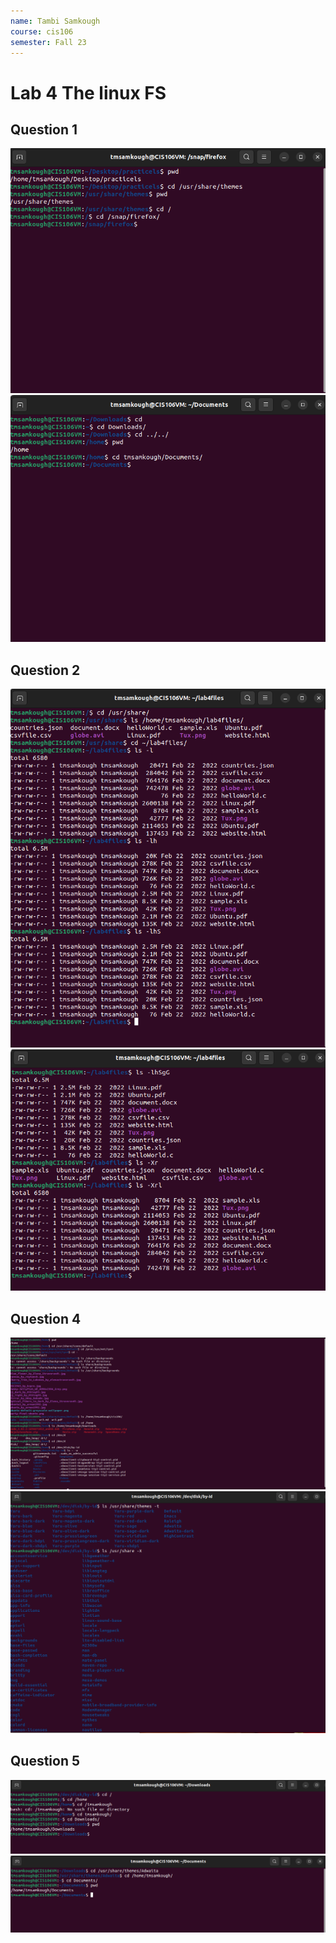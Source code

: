 ```yaml
---
name: Tambi Samkough
course: cis106
semester: Fall 23
---
```


# Lab 4 The linux FS

## Question 1
![q1](q1.1.png)<br>
![q1](q1.2.png)<br>

## Question 2
![q2](q2.1.png)<br>
![q2](q2.2.png)<br>

## Question 4
![q4](q4.1.png)<br>
![q4](q4.2.png)<br>

## Question 5
![q5](q5.1.png)<br>
![q5](q5.2.png)<br>